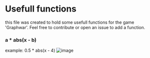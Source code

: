 # Usefull functions

this file was created to hold some usefull functions for the game 'Graphwar'.
Feel free to contribute or open an issue to add a function. 


### a * abs(x - b)
example: 0.5 * abs(x - 4)
![image](https://user-images.githubusercontent.com/76926119/177186015-5b32a1a1-5610-4dbc-a128-4ec781283313.png)

